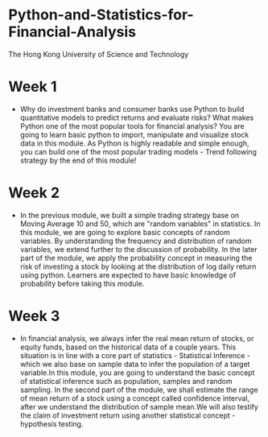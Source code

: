 # Python-and-Statistics-for-Financial-Analysis
The Hong Kong University of Science and Technology

# Week 1
*    Why do investment banks and consumer banks use Python to build quantitative models to predict returns and evaluate risks? What makes Python one of the most popular tools for financial analysis? You are going to learn basic python to import, manipulate and visualize stock data in this module. As Python is highly readable and simple enough, you can build one of the most popular trading models - Trend following strategy by the end of this module!

# Week 2 
*    In the previous module, we built a simple trading strategy base on Moving Average 10 and 50, which are "random variables" in statistics. In this module, we are going to explore basic concepts of random variables. By understanding the frequency and distribution of random variables, we extend further to the discussion of probability. In the later part of the module, we apply the probability concept in measuring the risk of investing a stock by looking at the distribution of log daily return using python. Learners are expected to have basic knowledge of probability before taking this module.

# Week 3 
*    In financial analysis, we always infer the real mean return of stocks, or equity funds, based on the historical data of a couple years. This situation is in line with a core part of statistics - Statistical Inference - which we also base on sample data to infer the population of a target variable.In this module, you are going to understand the basic concept of statistical inference such as population, samples and random sampling. In the second part of the module, we shall estimate the range of mean return of a stock using a concept called confidence interval, after we understand the distribution of sample mean.We will also testify the claim of investment return using another statistical concept - hypothesis testing.
